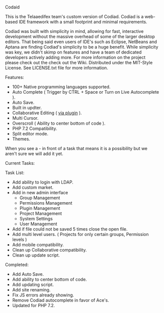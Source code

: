 Codaid

This is the Telaaedifex team's custom version of Codiad.  Codiad is a web-based IDE framework with a small footprint and minimal requirements.

Codiad was built with simplicity in mind, allowing for fast, interactive development without the massive overhead of some of the larger desktop editors. That being said even users of IDE's such as Eclipse, NetBeans and Aptana are finding Codiad's simplicity to be a huge benefit. While simplicity was key, we didn't skimp on features and have a team of dedicated developers actively adding more.
For more information on the project please check out the check out the Wiki.
Distributed under the MIT-Style License. See LICENSE.txt file for more information.

Features:

* 100+ Native programming languages supported.
* Auto Complete ( Trigger by CTRL + Space or Turn on Live Autocomplete ).
* Auto Save.
* Built in updter.
* Collaborative Editing ( [via plugin](https://gitlab.com/xevidos/codiad-collaborative) ).
* Multi Cursor.
* Overscroll ( Ability to center bottom of code ).
* PHP 7.2 Compatibility.
* Split editor mode.
* Themes.

When you see a - in front of a task that means it is a possibility but we aren't sure we will add it yet.

Current Tasks:

Task List:
  
* Add ability to login with LDAP.
* Add custom market.
* Add in new admin interface
	- Group Management
	- Permissions Management
	- Plugin Management
	- Project Management
	- System Settings
	- User Management
* Add if file could not be saved 5 times close the open file.
* Add multi level users. ( Projects for only certain groups, Permission levels )
* Add mobile compatibility.
* Clean up Collaborative compatibility.
* Clean up update script.


Completed:

* Add Auto Save.
* Add ability to center bottom of code.
* Add updating script.
* Add site renaming.
* Fix JS errors already showing.
* Remove Codiad autocomplete in favor of Ace's.
* Updated for PHP 7.2.